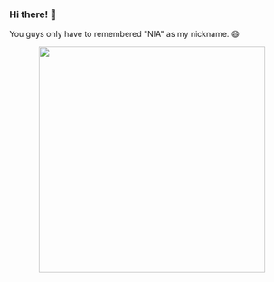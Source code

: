 ### Hi there! 👋
You guys only have to remembered "NIA" as my nickname. 😄

<div id="header" align="center">
  <img src="https://media.giphy.com/media/v1.Y2lkPTc5MGI3NjExdTdxYWlybzdiMjZmOGN6NzFjeWJ5eTJhN3A4M25pNHBhbTNsYjY1diZlcD12MV9pbnRlcm5hbF9naWZfYnlfaWQmY3Q9cw/6WEZ1tOjoJuX0090sk/giphy.gif" width="400"/>
</div>


<!--
**ghoniyatisalamah/ghoniyatisalamah** is a ✨ _special_ ✨ repository because its `README.md` (this file) appears on your GitHub profile.

Here are some ideas to get you started:

- 🔭 I’m currently working on ...
- 🌱 I’m currently learning ...
- 👯 I’m looking to collaborate on ...
- 🤔 I’m looking for help with ...
- 💬 Ask me about ...
- 📫 How to reach me: ...
- 😄 Pronouns: ...
- ⚡ Fun fact: ...
-->
